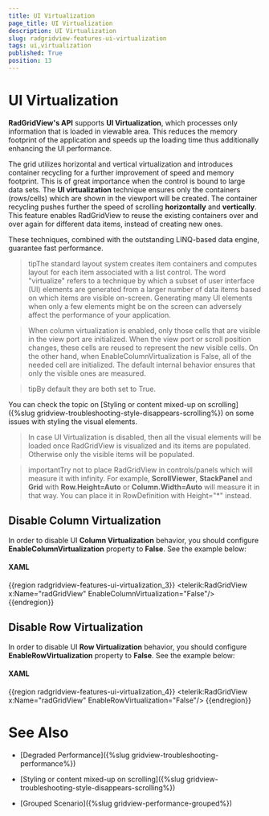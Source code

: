 ```yaml
---
title: UI Virtualization
page_title: UI Virtualization
description: UI Virtualization
slug: radgridview-features-ui-virtualization
tags: ui,virtualization
published: True
position: 13
---
```


# UI Virtualization

__RadGridView's API__ supports __UI Virtualization__, which processes only information that is loaded in viewable area. This reduces the memory footprint of the application and speeds up the loading time thus additionally enhancing the UI performance. 

The grid utilizes horizontal and vertical virtualization and introduces container recycling for a further improvement of speed and memory footprint. This is of great importance when the control is bound to large data sets. The __UI virtualization__ technique ensures only the containers (rows/cells) which are shown in the viewport will be created. The container recycling pushes further the speed of scrolling __horizontally__ and __vertically__. This feature enables RadGridView to reuse the existing containers over and over again for different data items, instead of creating new ones.

These techniques, combined with the outstanding LINQ-based data engine, guarantee fast performance.
        
>tipThe standard layout system creates item containers and computes layout for each item associated with a list control. The word "virtualize" refers to a technique by which a subset of user interface (UI) elements are generated from a larger number of data items based on which items are visible on-screen. Generating many UI elements when only a few elements might be on the screen can adversely affect the performance of your application.

>When column virtualization is enabled, only those cells that are visible in the view port are initialized. When the view port or scroll position changes, these cells are reused to represent the new visible cells.
On the other hand, when EnableColumnVirtualization is False, all of the needed cell are initialized. The default internal behavior ensures that only the visible ones are measured.
        
>tipBy default they are both set to True.     

You can check the topic on [Styling or content mixed-up on scrolling]({%slug gridview-troubleshooting-style-disappears-scrolling%}) on some issues with styling the visual elements.
        
>In case UI Virtualization is disabled, then all the visual elements will be loaded once RadGridView is visualized and its items are populated. Otherwise only the visible items will be populated.

>importantTry not to place RadGridView in controls/panels which will measure it with infinity. For example, __ScrollViewer__, __StackPanel__ and __Grid__ with __Row.Height=Auto__ or __Column.Width=Auto__ will measure it in that way. You can place it in RowDefinition with Height="*" instead. 

## Disable Column Virtualization

In order to disable UI __Column Virtualization__ behavior, you should configure __EnableColumnVirtualization__ property to __False__. See the example below:

#### __XAML__

{{region radgridview-features-ui-virtualization_3}}
	<telerik:RadGridView x:Name="radGridView" EnableColumnVirtualization="False"/>
{{endregion}}


## Disable Row Virtualization

In order to disable UI __Row Virtualization__ behavior, you should configure __EnableRowVirtualization__ property to __False__. See the example below:

#### __XAML__

{{region radgridview-features-ui-virtualization_4}}
	<telerik:RadGridView x:Name="radGridView" EnableRowVirtualization="False"/>
{{endregion}}


# See Also

 * [Degraded Performance]({%slug gridview-troubleshooting-performance%})

 * [Styling or content mixed-up on scrolling]({%slug gridview-troubleshooting-style-disappears-scrolling%})

 * [Grouped Scenario]({%slug gridview-performance-grouped%})
